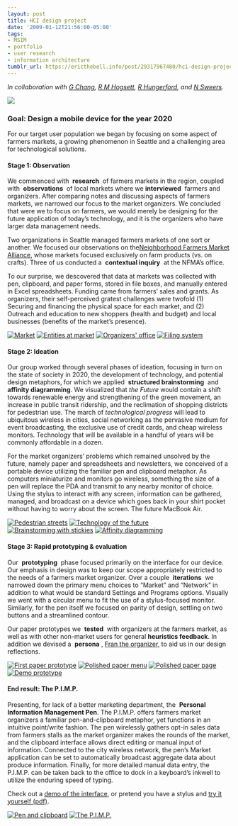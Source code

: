```yaml
---
layout: post
title: HCI design project
date: '2009-01-12T21:56:00-05:00'
tags:
- MSIM
- portfolio
- user research
- information architecture
tumblr_url: https://ericthebell.info/post/29317967480/hci-design-project
---
```

_In collaboration with&nbsp;[G Chang](http://www.linkedin.com/pub/grace-chang/a/830/402),&nbsp;[R M Hogsett](http://www.michaelhogsett.net/),&nbsp;[R Hungerford](http://rachelhungerford.com/), and&nbsp;[N Sweers](http://students.washington.edu/nsweers/)._

![](http://ericbell.info/stuff/pimp_collage.png)

### Goal: Design a mobile device for the year 2020

For our target user population we began by focusing on some aspect of farmers markets, a growing phenomenon in Seattle and a challenging area for technological solutions.

#### Stage 1: Observation

We commenced with&nbsp; **research** &nbsp;of farmers markets in the region, coupled with&nbsp; **observations** &nbsp;of local markets where we **interviewed** &nbsp;farmers and organizers. After comparing notes and discussing aspects of farmers markets, we narrowed our focus to the market organizers. We concluded that were we to focus on farmers, we would merely be designing for the future application of today’s technology, and it is the organizers who have larger data management needs.

Two organizations in Seattle managed farmers markets of one sort or another. We focused our observations on the[Neighborhood Farmers Market Alliance](http://www.seattlefarmersmarkets.org/), whose markets focused exclusively on farm products (vs. on crafts). Three of us conducted a&nbsp; **contextual inquiry** &nbsp;at the NFMA’s office.

To our surprise, we descovered that data at markets was collected with pen, clipboard, and paper forms, stored in file boxes, and manually entered in Excel spreadsheets. Funding came from farmers’ sales and grants. As organizers, their self-perceived gratest challenges were twofold (1) Securing and financing the physical space for each market, and (2) Outreach and education to new shoppers (health and budget) and local businesses (benefits of the market’s presence).

[![Market](http://ericbell.info/stuff/pimp1_market0.jpg)](http://ericbell.info/stuff/pimp1_market.jpg)&nbsp;[![Entities at market](http://ericbell.info/stuff/pimp1_map0.gif)](http://ericbell.info/stuff/pimp1_map.gif)&nbsp;[![Organizers' office](http://ericbell.info/stuff/pimp1_office0.jpg)](http://ericbell.info/stuff/pimp1_office.jpg)&nbsp;[![Filing system](http://ericbell.info/stuff/pimp1_files0.jpg)](http://ericbell.info/stuff/pimp1_files.jpg)

#### Stage 2: Ideation

Our group worked through several phases of ideation, focusing in turn on the state of society in 2020, the development of technology, and potential design metaphors, for which we applied&nbsp; **structured brainstorming** &nbsp;and&nbsp; **affinity diagramming**. We visualized that&nbsp;_the Future_&nbsp;would contain a shift towards renewable energy and strengthening of the green movement, an increase in public transit ridership, and the reclimation of shopping districts for pedestrian use. The march of&nbsp;_technological progress_&nbsp;will lead to ubiquitous wireless in cities, social networking as the pervasive medium for event broadcasting, the exclusive use of credit cards, and cheap wireless monitors. Technology that will be available in a handful of years will be commonly affordable in a dozen.

For the market organizers’ problems which remained unsolved by the future, namely paper and spreadsheets and newsletters, we conceived of a portable device utilizing the familiar pen and clipboard metaphor. As computers miniaturize and monitors go wireless, something the size of a pen will replace the PDA and transmit to any nearby monitor of choice. Using the stylus to interact with any screen, information can be gathered, managed, and broadcast on a device which goes back in your shirt pocket without having to worry about the screen. The future MacBook Air.

[![Pedestrian streets](http://ericbell.info/stuff/pimp2_pedestrian0.jpg)](http://ericbell.info/stuff/pimp2_pedestrian.jpg)&nbsp;[![Technology of the future](http://ericbell.info/stuff/pimp2_tech0.jpg)](http://ericbell.info/stuff/pimp2_tech.jpg)&nbsp;[![Brainstorming with stickies](http://ericbell.info/stuff/pimp2_sticky10.jpg)](http://ericbell.info/stuff/pimp2_sticky2.jpg)&nbsp;[![Affinity diagramming](http://ericbell.info/stuff/pimp2_affinity0.jpg)](http://ericbell.info/stuff/pimp2_affinity.jpg)

#### Stage 3: Rapid prototyping & evaluation

Our&nbsp; **prototyping** &nbsp;phase focused primarily on the interface for our device. Our emphasis in design was to keep our scope appropriately restricted to the needs of a farmers market organizer. Over a couple&nbsp; **iterations** &nbsp;we narrowed down the primary menu choices to “Market” and “Network” in addition to what would be standard Settings and Programs options. Visually we went with a circular menu to fit the use of a stylus-focused monitor. Similarly, for the pen itself we focused on parity of design, settling on two buttons and a streamlined contour.

Our paper prototypes we&nbsp; **tested** &nbsp;with organizers at the farmers market, as well as with other non-market users for general **heuristics feedback**. In addition we devised a&nbsp; **persona** ,&nbsp;[Fran the organizer](http://ericbell.info/persona.htm), to aid us in our design reflections.

[![First paper prototype](http://ericbell.info/stuff/pimp3_rough0.jpg)](http://ericbell.info/stuff/pimp3_rough.jpg)&nbsp;[![Polished paper menu](http://ericbell.info/stuff/pimp3_menu0.jpg)](http://ericbell.info/stuff/pimp3_menu.jpg)&nbsp;[![Polished paper page](http://ericbell.info/stuff/pimp3_page0.jpg)](http://ericbell.info/stuff/pimp3_page.jpg)&nbsp;[![Demo prototype](http://ericbell.info/stuff/pimp3_demo0.png)](http://ericbell.info/stuff/pimp3_demo.png)

#### End result: The P.I.M.P.

Presenting, for lack of a better marketing department, the&nbsp; **Personal Information Management Pen**. The P.I.M.P. offers farmers market organizers a familiar pen-and-clipboard metaphor, yet functions in an intuitive point/write fashion. The pen wirelessly gathers opt-in sales data from farmers stalls as the market organizer makes the rounds of the market, and the clipboard interface allows direct editing or manual input of information. Connected to the city wireless network, the pen’s Market application can be set to automatically broadcast aggregate data about produce information. Finally, for more detailed manual data entry, the P.I.M.P. can be taken back to the office to dock in a keyboard’s inkwell to utilize the enduring speed of typing.

Check out a&nbsp;[demo of the interface](http://ericbell.info/stuff/pimp_demo.swf), or pretend you have a stylus and&nbsp;[try it yourself (pdf)](http://ericbell.info/stuff/pimp_demo.pdf).

[![Pen and clipboard](http://ericbell.info/stuff/pimp4_clay0.jpg)](http://ericbell.info/stuff/pimp4_clay.jpg)&nbsp;[![The P.I.M.P.](http://ericbell.info/stuff/pimp4_hand0.jpg)](http://ericbell.info/stuff/pimp4_hand.jpg)

